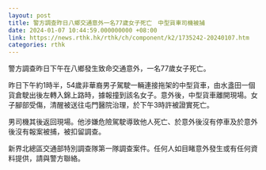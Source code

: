 ```yaml
---
layout: post
title: 警方調查昨日八鄉交通意外一名77歲女子死亡　中型貨車司機被捕
date: 2024-01-07 10:44:59.000000000 +08:00
link: https://news.rthk.hk/rthk/ch/component/k2/1735242-20240107.htm
categories: rthk
---
```


警方調查昨日下午在八鄉發生致命交通意外，一名77歲女子死亡。

昨日下午約1時半，54歲非華裔男子駕駛一輛連接拖架的中型貨車，由水盞田一個貨倉駛出後左轉入錦上路時，據報撞到該名女子。意外後，中型貨車離開現場。女子腳部受傷，清醒被送往屯門醫院治理，於下午3時許被證實死亡。
 
男司機其後返回現場。他涉嫌危險駕駛導致他人死亡、於意外後沒有停車及於意外後沒有報案被捕，被扣留調查。
 
新界北總區交通部特別調查隊第一隊調查案件。任何人如目睹意外發生或有任何資料提供，請與警方聯絡。
